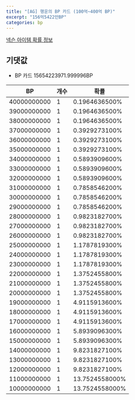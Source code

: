 ```yaml
---
title: "[AG] 행운의 BP 카드 (100억~400억 BP)"
excerpt: "156억5422만BP"
categories: bp
---
```

[넥슨 아이템 확률 정보](http://iteminfo.nexon.com/probability/fo4?sn=7261)

## 기댓값
  - BP 카드 15654223971.999996BP

|BP|개수|확률|
|---|---|---|
|40000000000|1|0.1964636500%|
|39000000000|1|0.1964636500%|
|38000000000|1|0.1964636500%|
|37000000000|1|0.3929273100%|
|36000000000|1|0.3929273100%|
|35000000000|1|0.3929273100%|
|34000000000|1|0.5893909600%|
|33000000000|1|0.5893909600%|
|32000000000|1|0.5893909600%|
|31000000000|1|0.7858546200%|
|30000000000|1|0.7858546200%|
|29000000000|1|0.7858546200%|
|28000000000|1|0.9823182700%|
|27000000000|1|0.9823182700%|
|26000000000|1|0.9823182700%|
|25000000000|1|1.1787819300%|
|24000000000|1|1.1787819300%|
|23000000000|1|1.1787819300%|
|22000000000|1|1.3752455800%|
|21000000000|1|1.3752455800%|
|20000000000|1|1.3752455800%|
|19000000000|1|4.9115913600%|
|18000000000|1|4.9115913600%|
|17000000000|1|4.9115913600%|
|16000000000|1|5.8939096300%|
|15000000000|1|5.8939096300%|
|14000000000|1|9.8231827100%|
|13000000000|1|9.8231827100%|
|12000000000|1|9.8231827100%|
|11000000000|1|13.7524558000%|
|10000000000|1|13.7524558000%|
